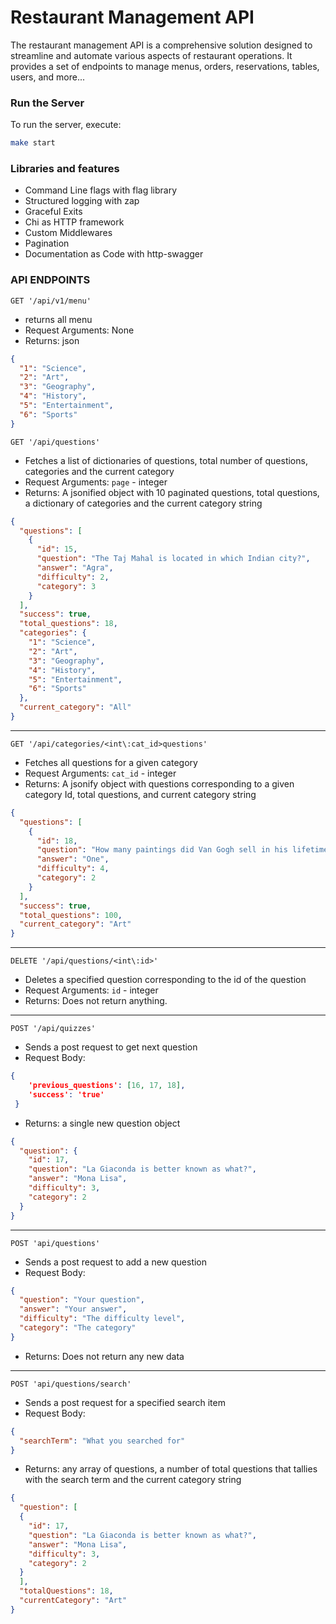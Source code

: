 # Restaurant Management API

The restaurant management API is a comprehensive solution designed to streamline and automate various aspects of restaurant operations. It provides a set of endpoints to manage menus, orders, reservations, tables, users, and more...

### Run the Server

To run the server, execute:

```bash
make start
```

### Libraries and features 
- Command Line flags with flag library
- Structured logging with zap
- Graceful Exits
- Chi as HTTP framework
- Custom Middlewares
- Pagination
- Documentation as Code with http-swagger


### API ENDPOINTS

`GET '/api/v1/menu'`

- returns all menu
- Request Arguments: None
- Returns: json

```json
{
  "1": "Science",
  "2": "Art",
  "3": "Geography",
  "4": "History",
  "5": "Entertainment",
  "6": "Sports"
}
```

`GET '/api/questions'`

- Fetches a list of dictionaries of questions, total number of questions, categories and the current category
- Request Arguments: `page` - integer
- Returns: A jsonified object with 10 paginated questions, total questions, a dictionary of categories and the current category string


```json
{
  "questions": [
    {
      "id": 15,
      "question": "The Taj Mahal is located in which Indian city?",
      "answer": "Agra",
      "difficulty": 2,
      "category": 3
    }
  ],
  "success": true,
  "total_questions": 18,
  "categories": {
    "1": "Science",
    "2": "Art",
    "3": "Geography",
    "4": "History",
    "5": "Entertainment",
    "6": "Sports"
  },
  "current_category": "All"
}
```
---

`GET '/api/categories/<int\:cat_id>questions'`
- Fetches all questions for a given category
- Request Arguments: `cat_id` - integer
- Returns: A jsonify object with questions corresponding to a given category Id, total questions, and current category string

```json
{
  "questions": [
    {
      "id": 18,
      "question": "How many paintings did Van Gogh sell in his lifetime?",
      "answer": "One",
      "difficulty": 4,
      "category": 2
    }
  ],
  "success": true,
  "total_questions": 100,
  "current_category": "Art"
}
```

---

`DELETE '/api/questions/<int\:id>'`

- Deletes a specified question corresponding to the id of the question
- Request Arguments: `id` - integer
- Returns: Does not return anything.

---

`POST '/api/quizzes'`

- Sends a post request to get next question
- Request Body:

```json
{
    'previous_questions': [16, 17, 18],
    'success': 'true'
 }
```

- Returns: a single new question object

```json
{
  "question": {
    "id": 17,
    "question": "La Giaconda is better known as what?",
    "answer": "Mona Lisa",
    "difficulty": 3,
    "category": 2
  }
}
```
---
`POST 'api/questions'`

- Sends a post request to add a new question
- Request Body:

```json
{
  "question": "Your question",
  "answer": "Your answer",
  "difficulty": "The difficulty level",
  "category": "The category"
}
```

- Returns: Does not return any new data

---

`POST 'api/questions/search'`

- Sends a post request for a specified search item
- Request Body:

```json
{
  "searchTerm": "What you searched for"
}
```

- Returns: any array of questions, a number of total questions that tallies with the search term and the current category string

```json
{
  "question": [ 
  {
    "id": 17,
    "question": "La Giaconda is better known as what?",
    "answer": "Mona Lisa",
    "difficulty": 3,
    "category": 2
  }
  ],
  "totalQuestions": 18,
  "currentCategory": "Art"
}
```

